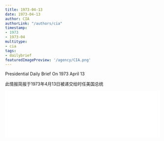 ```yaml
---
title: 1973-04-13
date: 1973-04-13
author: CIA 
authorLink: "/authors/cia"
timestamp: 
- 1973
- 1973-04
multitype: 
- cia
tags: 
- dailybrief
featuredImagePreview: '/agency/CIA.png'
---
```



Presidential Daily Brief On 1973 April 13

此情报简报于1973年4月13日被递交给时任美国总统

<!--more-->





<div id="over" style="width:100%; overflow:hidden"> <iframe id="sFrame" name="sFrame" frameborder="no" border="0"  allowfullscreen marginwidth="0" scrolling="no" src = " /CIA/1973-04-13.html "  style = " position:absulute; width: 806px; top: 300;" > </iframe> </div>